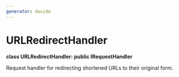 ```yaml
---
generator: doxide
---
```



# URLRedirectHandler

**class URLRedirectHandler: public IRequestHandler**

 Request handler for redirecting shortened URLs to their original form.


